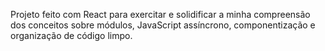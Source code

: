 Projeto feito com React para exercitar e solidificar a minha compreensão dos conceitos sobre módulos, JavaScript assíncrono, componentização e organização de código limpo.
